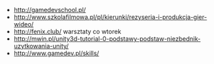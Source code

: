 - http://gamedevschool.pl/
- http://www.szkolafilmowa.pl/pl/kierunki/rezyseria-i-produkcja-gier-wideo/
- http://fenix.club/ warsztaty co wtorek
- http://mwin.pl/unity3d-tutorial-0-podstawy-podstaw-niezbednik-uzytkowania-unity/
- http://www.gamedev.pl/skills/
